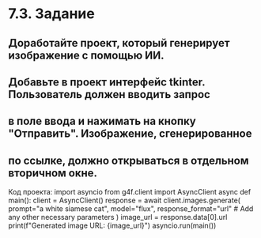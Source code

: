 # 7.3. Задание
## Доработайте проект, который генерирует изображение с помощью ИИ. 
## Добавьте в проект интерфейс tkinter. Пользователь должен вводить запрос 
## в поле ввода и нажимать на кнопку "Отправить". Изображение, сгенерированное 
## по ссылке, должно открываться в отдельном вторичном окне. 

Код проекта:
import asyncio
from g4f.client import AsyncClient
async def main():
    client = AsyncClient()
    response = await client.images.generate(
        prompt="a white siamese cat",
        model="flux",
        response_format="url"
        # Add any other necessary parameters
    )
    image_url = response.data[0].url
    print(f"Generated image URL: {image_url}")
asyncio.run(main())